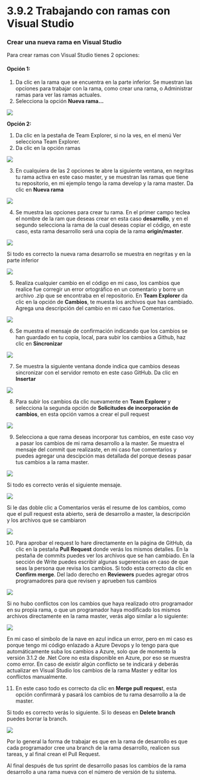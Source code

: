 # 3.9.2 Trabajando con ramas con Visual Studio

### Crear una nueva rama en Visual Studio

Para crear ramas con Visual Studio tienes 2 opciones:

#### Opción 1:

1. Da clic en la rama que se encuentra en la parte inferior. Se muestran las opciones para trabajar con la rama, como crear una rama, o Administrar ramas para ver las ramas actuales.
2. Selecciona la opción **Nueva rama...**

![](../../.gitbook/assets/image%20%2864%29.png)

**Opción 2:**

1. Da clic en la pestaña de Team Explorer, si no la ves, en el menú Ver selecciona Team Explorer.
2. Da clic en la opción ramas

![](../../.gitbook/assets/image%20%289%29.png)

3. En cualquiera de las 2 opciones te abre la siguiente ventana, en negritas tu rama activa en este caso master, y se muestran las ramas que tiene tu repositorio, en mi ejemplo tengo la rama develop y la rama master. Da clic en **Nueva rama**

![](../../.gitbook/assets/image%20%28186%29.png)

4. Se muestra las opciones para crear tu rama. En el primer campo teclea el nombre de la ram que deseas crear en esta caso **desarrollo**, y en el segundo selecciona la rama de la cual deseas copiar el código, en este caso, esta rama desarrollo será una copia de la rama **origin/master**.

![](../../.gitbook/assets/image%20%28125%29.png)

Si todo es correcto la nueva rama desarrollo se muestra en negritas y en la parte inferior

![](../../.gitbook/assets/image%20%28106%29.png)

5. Realiza cualquier cambio en el código en mi caso, los cambios que realice fue corregir un error ortográfico en un comentario y borre un archivo .zip que se encontraba en el repositorio. En **Team Explorer** da clic en la opción de **Cambios**, te muesta los archivos que has cambiado. Agrega una descripción del cambio en mi caso fue Comentarios.

![](../../.gitbook/assets/image%20%2833%29.png)

6. Se muestra el mensaje de confirmación indicando que los cambios se han guardado en tu copia, local, para subir los cambios a Github, haz clic en **Sincronizar**

![](../../.gitbook/assets/image%20%28282%29.png)

7. Se muestra la siguiente ventana donde indica que cambios deseas sincronizar con el servidor remoto en este caso GitHub. Da clic en **Insertar**

![](../../.gitbook/assets/image%20%28332%29.png)

8. Para subir los cambios da clic nuevamente en **Team Explorer** y selecciona la segunda opción de **Solicitudes de incorporación de cambios**, en esta opción vamos a crear el pull request

![](../../.gitbook/assets/image%20%28205%29.png)

9. Selecciona a que rama deseas incorporar tus cambios, en este caso voy a pasar los cambios de mi rama desarrollo a la master. Se muestra el mensaje del commit que realizaste, en mi caso fue comentarios y puedes agregar una descipción mas detallada del porque deseas pasar tus cambios a la rama master.

![](../../.gitbook/assets/image%20%2892%29.png)

Si todo es correcto verás el siguiente mensaje.

![](../../.gitbook/assets/image%20%2868%29.png)

Si le das doble clic a Comentarios verás el resume de los cambios, como que el pull request esta abierto, será de desarrollo a master, la descripción y los archivos que se cambiaron

![](../../.gitbook/assets/imagen.png)

10. Para aprobar el request lo hare directamente en la página de GitHub, da clic en la pestaña **Pull Request** donde verás los mismos detalles. En la pestaña de commits puedes ver los archivos que se han cambiado. En la sección de Write puedes escribir algunas sugerencias en caso de que seas la persona que revisa los cambios. Si todo esta correcto da clic en **Confirm merge**. Del lado derecho en **Reviewers** puedes agregar otros programadores para que revisen y aprueben tus cambios

![](../../.gitbook/assets/image%20%2860%29.png)

Si no hubo conflictos con los cambios que haya realizado otro programador en su propia rama, o que un programador haya modificado los mismos archivos directamente en la rama master, verás algo similar a lo siguiente:

![](../../.gitbook/assets/image%20%28202%29.png)

En mi caso el simbolo de la nave en azul indica un error, pero en mi caso es porque tengo mi código enlazado a Azure Devops y lo tengo para que automáticamente suba los cambios a Azure, solo que de momento la versión 3.1.2 de .Net Core  no esta disponible en Azure, por eso se muestra como error. En caso de existir algún conflicto se te indicará y deberás actualizar en Visual Studio los cambios de la rama Master y editar los conflictos manualmente. 

11. En este caso todo es correcto da clic en **Merge pull reques**t, esta opción confirmará y pasará los cambios de tu rama desarrollo a la de master. 

Si todo es correcto verás lo siguiente. Si lo deseas en **Delete branch** puedes borrar la branch. 

![](../../.gitbook/assets/imagen%20%285%29.png)

Por lo general la forma de trabajar es que en la rama de desarrollo es que cada programador cree una branch de la rama desarrollo, realicen sus tareas, y al final crean el Pull Request. 

Al final después de tus sprint de desarrollo pasas los cambios de la rama desarrollo a una rama nueva con el número de versión de tu sistema.



